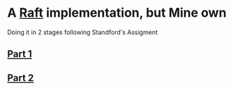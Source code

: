 # A [Raft](https://raft.github.io/) implementation, but Mine own

Doing it in 2 stages following Standford's Assigment

## [Part 1](https://web.stanford.edu/~ouster/cs190-winter24/proj_raft1/)

## [Part 2](https://web.stanford.edu/~ouster/cs190-winter24/proj_raft2/)